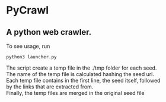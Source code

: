 # PyCrawl
## A python web crawler.
To see usage, run    
```
python3 launcher.py
```
The script create a temp file  in the ./tmp folder for each seed.   
The name of the temp file is calculated hashing the seed url.   
Each temp file contains in the first line, the seed itself, followed      
by the links that are extracted from.   
Finally, the temp files are merged in the original seed file    
